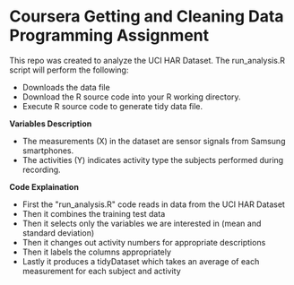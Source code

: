 # Coursera Getting and Cleaning Data Programming Assignment

This repo was created to analyze the UCI HAR Dataset. The run_analysis.R script will perform the following:

* Downloads the data file
* Download the R source code into your R working directory.
* Execute R source code to generate tidy data file.

__Variables Description__

* The measurements (X) in the dataset are sensor signals from Samsung smartphones.
* The activities (Y) indicates activity type the subjects performed during recording.

__Code Explaination__

* First the "run_analysis.R" code reads in data from the UCI HAR Dataset
* Then it combines the training test data
* Then it selects only the variables we are interested in (mean and standard deviation)
* Then it changes out activity numbers for appropriate descriptions
* Then it labels the columns appropriately
* Lastly it produces a tidyDataset which takes an average of each measurement for each subject and activity
